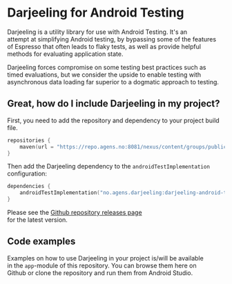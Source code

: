# Darjeeling for Android Testing

Darjeeling is a utility library for use with Android Testing. It's an  
attempt at simplifying Android testing, by bypassing some of the features  
of Espresso that often leads to flaky tests, as well as provide helpful
methods for evaluating application state.

Darjeeling forces compromise on some testing best practices such as  
timed evaluations, but we consider the upside to enable testing with  
asynchronous data loading far superior to a dogmatic approach to testing.

## Great, how do I include Darjeeling in my project?

First, you need to add the repository and dependency to your project build file.

```kotlin
repositories {
    maven(url = "https://repo.agens.no:8081/nexus/content/groups/public")
}
```

Then add the Darjeeling dependency to the `androidTestImplementation`  
configuration:

```kotlin
dependencies {
    androidTestImplementation("no.agens.darjeeling:darjeeling-android-testing:$darjeeling_version")
}
```

Please see the [Github repository releases page](https://github.com/agensdev/darjeeling/releases)  
for the latest version.

## Code examples

Examples on how to use Darjeeling in your project is/will be available  
in the `app`-module of this repository. You can browse them here on  
Github or clone the repository and run them from Android Studio.